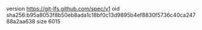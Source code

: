 version https://git-lfs.github.com/spec/v1
oid sha256:b95a8053f8b50eb8ada1c18bf0c13d9895b4ef8830f5736c40ca24788a2aa638
size 6015
